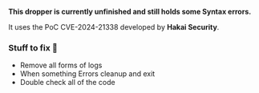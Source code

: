 **This dropper is currently unfinished and still holds some Syntax errors.**

It uses the PoC CVE-2024-21338 developed by **Hakai Security**.

### Stuff to fix 🔧

- Remove all forms of logs
- When something Errors cleanup and exit
- Double check all of the code
